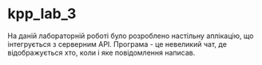 # kpp_lab_3
На даній лабораторній роботі було розроблено настільну аплікацію, що інтегрується з серверним API. Програма - це невеликий чат, де відображується хто, коли і яке повідомлення написав.
